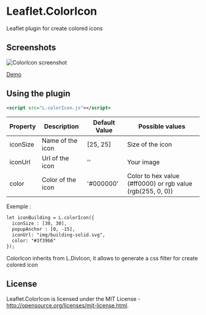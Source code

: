 # Leaflet.ColorIcon
Leaflet plugin for create colored icons

## Screenshots
![ColorIcon screenshot](https://raw.github.com/shevekk/Leaflet.ColorIcon/tree/main/screenshots/capture.png)

<a href="http://dataexplorer.hd.free.fr/Leaflet.ColorIcon/examples/basic/" target="_blank">Demo</a> 

## Using the plugin
````xml
<script src="L.colorIcon.js"></script>
````

| Property        | Description            | Default Value | Possible  values                                     |
| --------------- | ---------------------- | ------------- | ---------------------------------------------------- |
| iconSize        | Name of the icon       | [25, 25]      | Size of the icon                                     |
| iconUrl         | Url of the icon        | ''            | Your image |
| color           | Color of the icon      | '#000000'     | Color to hex value (#ff0000) or rgb value (rgb(255, 0, 0)) |

Exemple : 
````xml
let iconBuilding = L.colorIcon({
  iconSize : [30, 30],
  popupAnchor : [0, -15],
  iconUrl: "img/building-solid.svg",
  color: "#3f39b6"
});
````

ColorIcon inherits from L.DivIcon, it allows to generate a css filter for create colored icon

## License
Leaflet.ColorIcon is licensed under the MIT License - http://opensource.org/licenses/mit-license.html.
